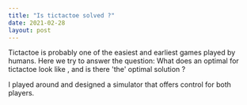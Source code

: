```yaml
---
title: "Is tictactoe solved ?"
date: 2021-02-28
layout: post
---
```

Tictactoe is probably one of the easiest and earliest games played by humans. Here we try to answer the question: What does an optimal for tictactoe look like , and is there 'the' optimal solution ? 

I played around and designed a simulator that offers control for both players.
